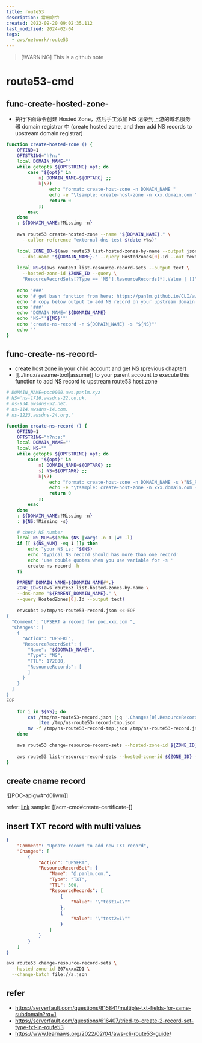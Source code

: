 ```yaml
---
title: route53
description: 常用命令
created: 2022-09-20 09:02:35.112
last_modified: 2024-02-04
tags:
  - aws/network/route53
---
```

> [!WARNING] This is a github note

# route53-cmd
## func-create-hosted-zone-
- 执行下面命令创建 Hosted Zone，然后手工添加 NS 记录到上游的域名服务器 domain registrar 中 (create hosted zone, and then add NS records to upstream domain registrar)
```sh
function create-hosted-zone () {
    OPTIND=1
    OPTSTRING="h?n:"
    local DOMAIN_NAME=""
    while getopts ${OPTSTRING} opt; do
        case "${opt}" in
            n) DOMAIN_NAME=${OPTARG} ;;
            h|\?) 
                echo "format: create-host-zone -n DOMAIN_NAME "
                echo -e "\tsample: create-host-zone -n xxx.domain.com "
                return 0
            ;;
        esac
    done
    : ${DOMAIN_NAME:?Missing -n}
        
    aws route53 create-hosted-zone --name "${DOMAIN_NAME}." \
      --caller-reference "external-dns-test-$(date +%s)"
    
    local ZONE_ID=$(aws route53 list-hosted-zones-by-name --output json \
      --dns-name "${DOMAIN_NAME}." --query HostedZones[0].Id --out text)
    
    local NS=$(aws route53 list-resource-record-sets --output text \
      --hosted-zone-id $ZONE_ID --query \
      "ResourceRecordSets[?Type == 'NS'].ResourceRecords[*].Value | []")
    
    echo '###'
    echo '# get bash function from here: https://panlm.github.io/CLI/awscli/route53-cmd/#func-create-ns-record-'
    echo '# copy below output to add NS record on your upstream domain registrar'
    echo '###'
    echo 'DOMAIN_NAME='${DOMAIN_NAME}
    echo 'NS="'${NS}'"'
    echo 'create-ns-record -n ${DOMAIN_NAME} -s "${NS}"'
    echo ''
}
```

## func-create-ns-record-
- create host zone in your child account and get NS (previous chapter)
- [[../linux/assume-tool|assume]] to your parent account to execute this function to add NS record to upstream route53 host zone
```sh title="create-ns-record"
# DOMAIN_NAME=poc0000.aws.panlm.xyz
# NS='ns-1716.awsdns-22.co.uk.
# ns-934.awsdns-52.net.
# ns-114.awsdns-14.com.
# ns-1223.awsdns-24.org.'

function create-ns-record () {
    OPTIND=1
    OPTSTRING="h?n:s:"
    local DOMAIN_NAME=""
    local NS=""
    while getopts ${OPTSTRING} opt; do
        case "${opt}" in
            n) DOMAIN_NAME=${OPTARG} ;;
            s) NS=${OPTARG} ;;
            h|\?) 
                echo "format: create-host-zone -n DOMAIN_NAME -s \"NS_RECORDS\" "
                echo -e "\tsample: create-host-zone -n xxx.domain.com -s \"ns-xx.awsdns-xx.com ns-xx.awsdns-xx.com\" "
                return 0
            ;;
        esac
    done
    : ${DOMAIN_NAME:?Missing -n}
    : ${NS:?Missing -s}

    # check NS number
    local NS_NUM=$(echo $NS |xargs -n 1 |wc -l)
    if [[ ${NS_NUM} -eq 1 ]]; then
        echo "your NS is: "${NS}
        echo 'typical NS record should has more than one record'
        echo 'use double quotes when you use variable for -s '
        create-ns-record -h
    fi

    PARENT_DOMAIN_NAME=${DOMAIN_NAME#*.}
    ZONE_ID=$(aws route53 list-hosted-zones-by-name \
    --dns-name "${PARENT_DOMAIN_NAME}." \
    --query HostedZones[0].Id --output text)
    
    envsubst >/tmp/ns-route53-record.json <<-EOF
{
  "Comment": "UPSERT a record for poc.xxx.com ",
  "Changes": [
    {
      "Action": "UPSERT",
      "ResourceRecordSet": {
        "Name": "${DOMAIN_NAME}",
        "Type": "NS",
        "TTL": 172800,
        "ResourceRecords": [
        ]
      }
    }
  ]
}
EOF
    
    for i in ${NS}; do
        cat /tmp/ns-route53-record.json |jq '.Changes[0].ResourceRecordSet.ResourceRecords += [{"Value": "'"${i}"'"}]' \
            |tee /tmp/ns-route53-record-tmp.json
        mv -f /tmp/ns-route53-record-tmp.json /tmp/ns-route53-record.json
    done
    
    aws route53 change-resource-record-sets --hosted-zone-id ${ZONE_ID} --change-batch file:///tmp/ns-route53-record.json
    
    aws route53 list-resource-record-sets --hosted-zone-id ${ZONE_ID} --query "ResourceRecordSets[?Name == '${DOMAIN_NAME}.']"
}
```

## create cname record

![[POC-apigw#^d0liwm]]

refer: [link](https://repost.aws/knowledge-center/simple-resource-record-route53-cli) 
sample: [[acm-cmd#create-certificate-]]

## insert TXT record with multi values

```json
{
    "Comment": "Update record to add new TXT record",
    "Changes": [
        {
            "Action": "UPSERT",
            "ResourceRecordSet": {
                "Name": "@.panlm.com.",
                "Type": "TXT",
                "TTL": 300,
                "ResourceRecords": [
                    {
                        "Value": "\"test1=1\""
                    },
                    {
                        "Value": "\"test2=1\""
                    }
                ]
            }
        }
    ]
}
```

```sh
aws route53 change-resource-record-sets \
  --hosted-zone-id Z07xxxxZD1 \
  --change-batch file://a.json

```

## refer

- https://serverfault.com/questions/815841/multiple-txt-fields-for-same-subdomain?rq=1
- https://serverfault.com/questions/616407/tried-to-create-2-record-set-type-txt-in-route53
- https://www.learnaws.org/2022/02/04/aws-cli-route53-guide/



